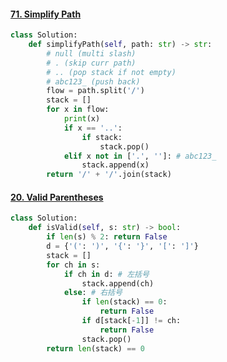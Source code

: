 

#### [71. Simplify Path](https://leetcode.cn/problems/simplify-path/)

```python
class Solution:
    def simplifyPath(self, path: str) -> str:
        # null (multi slash)
        # . (skip curr path)
        # .. (pop stack if not empty)
        # abc123_ (push back)
        flow = path.split('/')
        stack = []
        for x in flow:
            print(x)
            if x == '..':
                if stack:
                    stack.pop()
            elif x not in ['.', '']: # abc123_
                stack.append(x)
        return '/' + '/'.join(stack)
```



#### [20. Valid Parentheses](https://leetcode.cn/problems/valid-parentheses/)

```python
class Solution:
    def isValid(self, s: str) -> bool:
        if len(s) % 2: return False
        d = {'(': ')', '{': '}', '[': ']'}
        stack = []
        for ch in s:
            if ch in d: # 左括号
                stack.append(ch)
            else: # 右括号
                if len(stack) == 0:
                    return False
                if d[stack[-1]] != ch:
                    return False
                stack.pop()
        return len(stack) == 0
```


